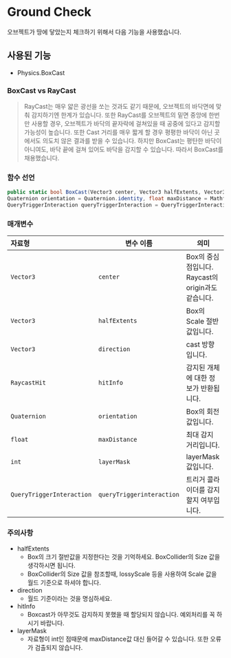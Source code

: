 # Ground Check

오브젝트가 땅에 닿았는지 체크하기 위해서 다음 기능을 사용했습니다.

## 사용된 기능
- Physics.BoxCast


### BoxCast vs RayCast

> RayCast는 매우 얇은 광선을 쏘는 것과도 같기 때문에, 
> 오브젝트의 바닥면에 맞춰 감지하기엔 한계가 있습니다.
> 또한 RayCast를 오브젝트의 밑면 중앙에 한번만 사용할 경우,
> 오브젝트가 바닥의 끝자락에 걸쳐있을 때 공중에 있다고 감지할 가능성이 높습니다.
> 또한 Cast 거리를 매우 짧게 할 경우 평평한 바닥이 아닌 곳에서도 의도치 않은 결과를 받을 수 있습니다.
> 하지만 BoxCast는 평탄한 바닥이 아니여도, 바닥 끝에 걸쳐 있어도 바닥을 감지할 수 있습니다.
> 따라서 BoxCast를 채용했습니다.




### 함수 선언
```cs
public static bool BoxCast(Vector3 center, Vector3 halfExtents, Vector3 direction, out RaycastHit hitInfo, 
Quaternion orientation = Quaternion.identity, float maxDistance = Mathf.Infinity, int layerMask = DefaultRaycastLayers, 
QueryTriggerInteraction queryTriggerInteraction = QueryTriggerInteraction.UseGlobal);
```
### 매개변수

 자료형 | 변수 이름 | 의미 |
:--- |---|---
 `Vector3` |`center` | Box의 중심점입니다. Raycast의 origin과도 같습니다.
 `Vector3 ` | `halfExtents` | Box의 Scale 절반값입니다.
 `Vector3 ` |`direction` | cast 방향입니다.  
 `RaycastHit` | `hitInfo`| 감지된 개체에 대한 정보가 반환됩니다.
 `Quaternion` |`orientation` | Box의 회전값입니다.
 `float`| `maxDistance` | 최대 감지 거리입니다.
 `int`|`layerMask` | layerMask 값입니다.
 `QueryTriggerInteraction`|`queryTriggerinteraction` | 트리거 콜라이더를 감지할지 여부입니다.

### 주의사항
* halfExtents 
  * Box의 크기 절반값을 지정한다는 것을 기억하세요. BoxCollider의 Size 값을 생각하시면 됩니다.
  * BoxCollider의 Size 값을 참조할때, lossyScale 등을 사용하여 Scale 값을 월드 기준으로 하셔야 합니다.
* direction 
  * 월드 기준이라는 것을 명심하세요.
* hitInfo 
  * Boxcast가 아무것도 감지하지 못했을 때 할당되지 않습니다. 예외처리를 꼭 하시기 바랍니다.
* layerMask
  * 자료형이 int인 점때문에 maxDistance값 대신 들어갈 수 있습니다. 또한 오류가 검출되지 않습니다.



